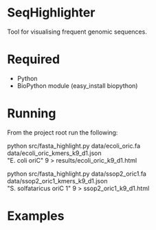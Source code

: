 SeqHighlighter
==============

Tool for visualising frequent genomic sequences.

Required
========
- Python
- BioPython module (easy_install biopython)

Running
=======
From the project root run the following:

python src/fasta_highlight.py data/ecoli_oric.fa data/ecoli_oric_kmers_k9_d1.json \
    "E. coli oriC" 9 > results/ecoli_oric_k9_d1.html

python src/fasta_highlight.py data/ssop2_oric1.fa data/ssop2_oric1_kmers_k9_d1.json \
    "S. solfataricus oriC 1" 9 > ssop2_oric1_k9_d1.html

Examples
========


